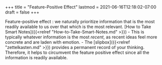 +++
title = "Feature-Positive Effect"
lastmod = 2021-06-16T12:18:02-07:00
draft = false
+++

Feature-positive effect
: we naturally prioritize information that is the most readily available to us over that which is the most relevant. [How to Take Smart Notes]({{<relref "How-to-Take-Smart-Notes.md" >}})
    -   This is typically whatever information is the most _recent_, as recent ideas feel more concrete and are laden with emotion.
    -   The [slipbox]({{<relref "zettelkasten.md" >}}) provides a permanent record of your thinking. Therefore, it helps to circumvent the feature positive effect since all the information is readily available.